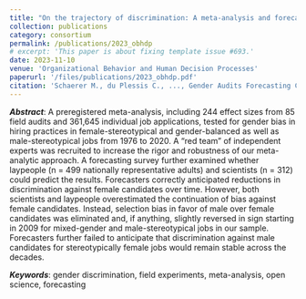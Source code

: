 ```yaml
---
title: "On the trajectory of discrimination: A meta-analysis and forecasting survey capturing 44 years of field experiments on gender and hiring decisions"
collection: publications
category: consortium
permalink: /publications/2023_obhdp
# excerpt: 'This paper is about fixing template issue #693.'
date: 2023-11-10
venue: 'Organizational Behavior and Human Decision Processes'
paperurl: '/files/publications/2023_obhdp.pdf'
citation: 'Schaerer M., du Plessis C., ..., Gender Audits Forecasting Collaboration (2023). On the trajectory of discrimination: A meta-analysis and forecasting survey capturing 44 years of field experiments on gender and hiring decisions. <i>Organizational Behavior and Human Decision Processes</i>. 179 (104280), 1–10.'
---
```


***Abstract***: A preregistered meta-analysis, including 244 effect sizes from 85 field audits and 361,645 individual job applications, tested for gender bias in hiring practices in female-stereotypical and gender-balanced as well as male-stereotypical jobs from 1976 to 2020. A “red team” of independent experts was recruited to increase the rigor and robustness of our meta-analytic approach. A forecasting survey further examined whether laypeople (n = 499 nationally representative adults) and scientists (n = 312) could predict the results. Forecasters correctly anticipated reductions in discrimination against female candidates over time. However, both scientists and laypeople overestimated the continuation of bias against female candidates. Instead, selection bias in favor of male over female candidates was eliminated and, if anything, slightly reversed in sign starting in 2009 for mixed-gender and male-stereotypical jobs in our sample. Forecasters further failed to anticipate that discrimination against male candidates for stereotypically female jobs would remain stable across the decades.

***Keywords***: gender discrimination, field experiments, meta-analysis, open science, forecasting
<!-- JEL Codes: C72, D01, D82, K14 -->

<!-- Presented at: Experimental Finance (Sofia, 2023), Young Economists' Meeting (Brno, 2023) -->

<!-- Data: Full data and preanalysis plan can be found on [OSF](https://osf.io/r6anc/?view_only=547c817285ff41eaaab808275a933855). -->